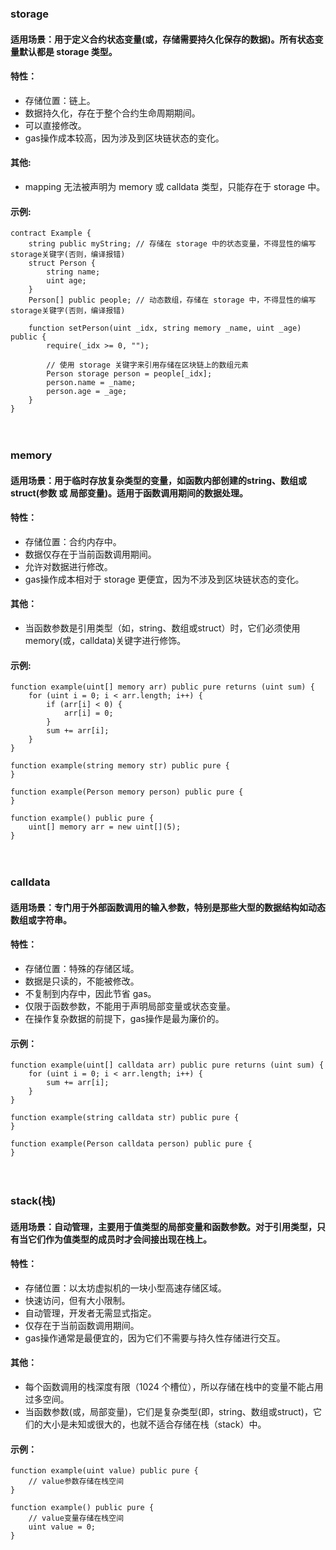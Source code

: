 ### storage
#### 适用场景：用于定义合约状态变量(或，存储需要持久化保存的数据)。所有状态变量默认都是 storage 类型。
#### 特性：
* 存储位置：链上。
* 数据持久化，存在于整个合约生命周期期间。
* 可以直接修改。
* gas操作成本较高，因为涉及到区块链状态的变化。
#### 其他:
* mapping 无法被声明为 memory 或 calldata 类型，只能存在于 storage 中。
#### 示例:
```
contract Example {
    string public myString; // 存储在 storage 中的状态变量，不得显性的编写storage关键字(否则，编译报错)  
    struct Person {
        string name;
        uint age;
    }
    Person[] public people; // 动态数组，存储在 storage 中，不得显性的编写storage关键字(否则，编译报错)  

    function setPerson(uint _idx, string memory _name, uint _age) public {
        require(_idx >= 0, "");

        // 使用 storage 关键字来引用存储在区块链上的数组元素
        Person storage person = people[_idx];
        person.name = _name;
        person.age = _age;
    }
}
```

　

### memory
#### 适用场景：用于临时存放复杂类型的变量，如函数内部创建的string、数组或struct(参数 或 局部变量)。适用于函数调用期间的数据处理。
#### 特性：
* 存储位置：合约内存中。
* 数据仅存在于当前函数调用期间。
* 允许对数据进行修改。
* gas操作成本相对于 storage 更便宜，因为不涉及到区块链状态的变化。
#### 其他：
* 当函数参数是引用类型（如，string、数组或struct）时，它们必须使用memory(或，calldata)关键字进行修饰。
#### 示例:
```
function example(uint[] memory arr) public pure returns (uint sum) {
    for (uint i = 0; i < arr.length; i++) {
        if (arr[i] < 0) {
            arr[i] = 0;
        }
        sum += arr[i];
    }
}

function example(string memory str) public pure {
}

function example(Person memory person) public pure {
}

function example() public pure {
    uint[] memory arr = new uint[](5);
}
```

　

### calldata
#### 适用场景：专门用于外部函数调用的输入参数，特别是那些大型的数据结构如动态数组或字符串。
#### 特性：
* 存储位置：特殊的存储区域。
* 数据是只读的，不能被修改。
* 不复制到内存中，因此节省 gas。
* 仅限于函数参数，不能用于声明局部变量或状态变量。
* 在操作复杂数据的前提下，gas操作是最为廉价的。
#### 示例：
```
function example(uint[] calldata arr) public pure returns (uint sum) {
    for (uint i = 0; i < arr.length; i++) {
        sum += arr[i];
    }
}

function example(string calldata str) public pure {
}

function example(Person calldata person) public pure {
}
```

　

### stack(栈)
#### 适用场景：自动管理，主要用于值类型的局部变量和函数参数。对于引用类型，只有当它们作为值类型的成员时才会间接出现在栈上。
#### 特性：
* 存储位置：以太坊虚拟机的一块小型高速存储区域。
* 快速访问，但有大小限制。
* 自动管理，开发者无需显式指定。
* 仅存在于当前函数调用期间。
* gas操作通常是最便宜的，因为它们不需要与持久性存储进行交互。
#### 其他：
* 每个函数调用的栈深度有限（1024 个槽位），所以存储在栈中的变量不能占用过多空间。
* 当函数参数(或，局部变量)，它们是复杂类型(即，string、数组或struct)，它们的大小是未知或很大的，也就不适合存储在栈（stack）中。
#### 示例：
```
function example(uint value) public pure {
    // value参数存储在栈空间
}

function example() public pure {
    // value变量存储在栈空间
    uint value = 0;
}
```